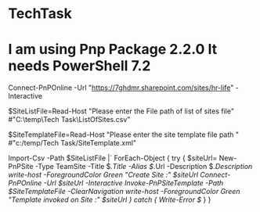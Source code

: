# TechTask
# I am using Pnp Package 2.2.0 It needs PowerShell 7.2
Connect-PnPOnline -Url "https://7ghdmr.sharepoint.com/sites/hr-life" -Interactive

$SiteListFile=Read-Host "Please enter the File path of list of sites file"  #"C:\temp\Tech Task\ListOfSites.csv"

$SiteTemplateFile=Read-Host "Please enter the site template file path "  #"c:/temp/Tech Task/SiteTemplate.xml"

Import-Csv  -Path $SiteListFile |`
 ForEach-Object {
 try
 {
     $siteUrl= New-PnPSite -Type TeamSite -Title $_.Title -Alias $_.Url -Description $_.Description
     write-host -ForegroundColor Green "Create Site :" $siteUrl 
     Connect-PnPOnline -Url $siteUrl -Interactive
     Invoke-PnPSiteTemplate -Path $SiteTemplateFile -ClearNavigation
     write-host -ForegroundColor Green "Template invoked on Site :" $siteUrl 
 }
 catch
 {
    Write-Error $_
 }
}
